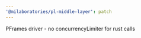 ```yaml
---
'@milaboratories/pl-middle-layer': patch
---
```


PFrames driver - no concurrencyLimiter for rust calls
